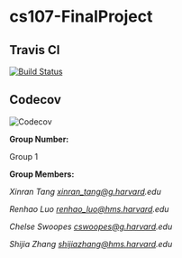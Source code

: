 # cs107-FinalProject

## Travis CI
[![Build Status](https://app.travis-ci.com/cs107-undefined/cs107-FinalProject.svg?branch=main)](https://app.travis-ci.com/cs107-undefined/cs107-FinalProject)

## Codecov
![Codecov](https://codecov.io/gh/cs107-undefined/cs107-FinalProject?token=9ffba77b-c73f-4942-9cf0-dacf44d924b3)

**Group Number:**

Group 1

**Group Members:**

_Xinran Tang xinran_tang@g.harvard.edu_

_Renhao Luo renhao_luo@hms.harvard.edu_

_Chelse Swoopes cswoopes@g.harvard.edu_

_Shijia Zhang shijiazhang@hms.harvard.edu_
